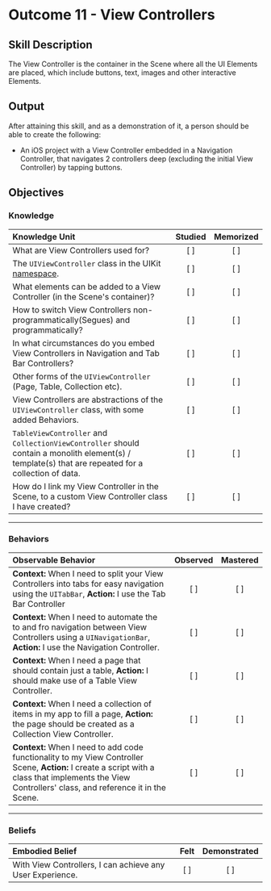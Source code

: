 # Outcome 11 - View Controllers
## Skill Description

The View Controller is the container in the Scene where all the UI Elements are placed, which include buttons, text, images and other interactive Elements.

## Output

After attaining this skill, and as a demonstration of it, a person should be able to create the following:

- An iOS project with a View Controller embedded in a Navigation Controller, that navigates 2 controllers deep (excluding the initial View Controller) by tapping buttons.


## Objectives
### Knowledge

| Knowledge Unit   |      Studied      | Memorized |
|:-------------|:------------------:|:--------:|
| What are View Controllers used for? | [ ] | [ ] |
| The `UIViewController` class in the UIKit [namespace](../4%20-%20Object%20Oriented%20Programming/). | [ ] | [ ] |
| What elements can be added to a View Controller (in the Scene's container)? | [ ] | [ ] |
| How to switch View Controllers non-programmatically(Segues) and programmatically? | [ ] | [ ] |
| In what circumstances do you embed View Controllers in Navigation and Tab Bar Controllers? | [ ] | [ ] |
| Other forms of the `UIViewController` (Page, Table, Collection etc). | [ ] | [ ] |
| View Controllers are abstractions of the `UIViewController` class, with some added Behaviors. | [ ] | [ ] |
| `TableViewController` and `CollectionViewController` should contain a monolith element(s) / template(s) that are repeated for a collection of data. | [ ] | [ ] |
| How do I link my View Controller in the Scene, to a custom View Controller class I have created? | [ ] | [ ] |

------

### Behaviors

| Observable Behavior   |      Observed      | Mastered |
|:-------------|:------------------:|:--------:|
| **Context:** When I need to split your View Controllers into tabs for easy navigation using the `UITabBar`, **Action:** I use the Tab Bar Controller | [ ] | [ ] |
| **Context:** When I need to automate the to and fro navigation between View Controllers using a `UINavigationBar`, **Action:** I use the Navigation Controller. | [ ] | [ ] |
| **Context:** When I need a page that should contain just a table, **Action:** I should make use of a Table View Controller. | [ ] | [ ] |
| **Context:** When I need a collection of items in my app to fill a page, **Action:** the page should be created as a Collection View Controller. | [ ] | [ ] |
| **Context:** When I need to add code functionality to my View Controller Scene, **Action:** I create a script with a class that implements the View Controllers' class, and reference it in the Scene. | [ ] | [ ] |
------

### Beliefs

| Embodied Belief   |      Felt      | Demonstrated |
|:-------------|:------------------:|:--------:|
| With View Controllers, I can achieve any User Experience. | [ ] | [ ] |
